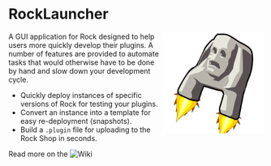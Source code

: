 # RockLauncher

<img src="./RockDevBooster/resources/RockDevBooster.svg" title="Rock Dev Booster" alt="Rock Dev Booster" width="200px" align="right">

A GUI application for Rock designed to help users more quickly develop their plugins.
A number of features are provided to automate tasks that would otherwise have to be done
by hand and slow down your development cycle.

* Quickly deploy instances of specific versions of Rock for testing your plugins.
* Convert an instance into a template for easy re-deployment (snapshots).
* Build a `.plugin` file for uploading to the Rock Shop in seconds.

Read more on the ![Wiki](wiki)
